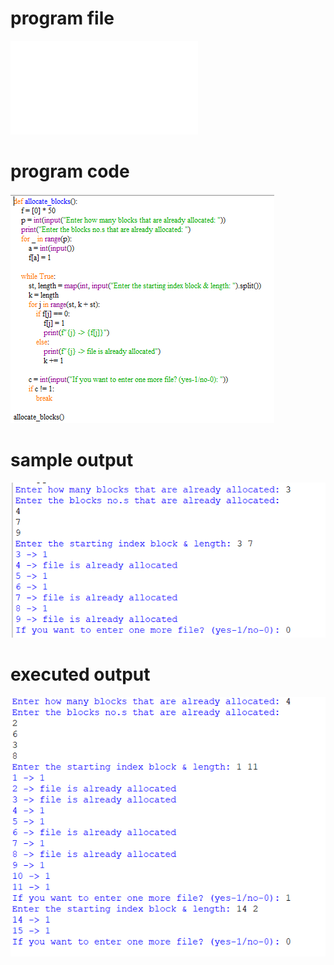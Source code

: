 
# program file
![program file](Linked_511.py)

# program code 
![program code](Linked_CODE_511.png)

# sample output
![sample output](Linked_IO_511.png)

# executed output
![executed output](Linked_EO_511.png)


